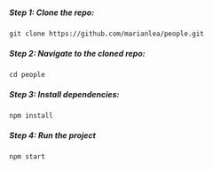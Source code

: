 ##### Step 1: Clone the repo:

    git clone https://github.com/marianlea/people.git

##### Step 2: Navigate to the cloned repo:

    cd people

##### Step 3: Install dependencies:

    npm install

##### Step 4: Run the project

    npm start
